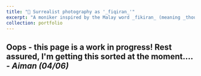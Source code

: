 ```yaml
---
title: "📸 Surrealist photography as '_fiqiran_'"
excerpt: "A moniker inspired by the Malay word _fikiran_ (meaning _thoughts_) and my name – I started '_fiqiran_' as a space to explore surrealist photography, where I blend graphic design principles and imagination into my photographic work. [Read more here](../portfolio/portfolio6_photo_fiqiran). <br/><br/><img src='/images/portfolio_fiqiran.png'>"
collection: portfolio
---
```


Oops - this page is a work in progress! Rest assured, I'm getting this sorted at the moment.... - _Aiman (04/06)_
------


